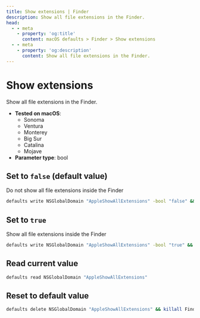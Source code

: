 ```yaml
---
title: Show extensions | Finder
description: Show all file extensions in the Finder.
head:
  - - meta
    - property: 'og:title'
      content: macOS defaults > Finder > Show extensions
  - - meta
    - property: 'og:description'
      content: Show all file extensions in the Finder.
---
```


# Show extensions

Show all file extensions in the Finder.

<!-- break lists -->

- **Tested on macOS**:
  - Sonoma
  - Ventura
  - Monterey
  - Big Sur
  - Catalina
  - Mojave
- **Parameter type**: bool

## Set to `false` (default value)

Do not show all file extensions inside the Finder

```bash
defaults write NSGlobalDomain "AppleShowAllExtensions" -bool "false" && killall Finder
```

## Set to `true`

Show all file extensions inside the Finder

```bash
defaults write NSGlobalDomain "AppleShowAllExtensions" -bool "true" && killall Finder
```

## Read current value

```bash
defaults read NSGlobalDomain "AppleShowAllExtensions"
```

## Reset to default value

```bash
defaults delete NSGlobalDomain "AppleShowAllExtensions" && killall Finder
```
